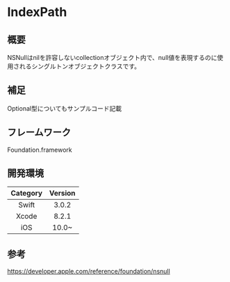 # IndexPath

## 概要
NSNullはnilを許容しないcollectionオブジェクト内で、null値を表現するのに使用されるシングルトンオブジェクトクラスです。

## 補足
Optional<Wrapped>型についてもサンプルコード記載

## フレームワーク
Foundation.framework

## 開発環境
| Category | Version |
|:-----------:|:------------:|
| Swift | 3.0.2 |
| Xcode | 8.2.1 |
| iOS | 10.0~ |

## 参考
https://developer.apple.com/reference/foundation/nsnull
